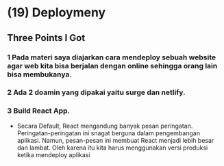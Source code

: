 # (19) Deploymeny

## Three Points I Got

### 1 Pada materi saya diajarkan cara mendeploy sebuah website agar web kita bisa berjalan dengan online sehingga orang lain bisa membukanya.

### 2 Ada 2 doamin yang dipakai yaitu surge dan netlify.

### 3 Build React App.
* Secara Default, React mengandung banyak pesan peringatan. Peringatan-peringatan ini snagat berguna dalam pengembangan aplikasi. Namun, pesan-pesan ini membuat React menjadi lebih besar dan lambat. Oleh karena itu kita harus menggunakan versi produksi ketika mendeploy aplikasi
